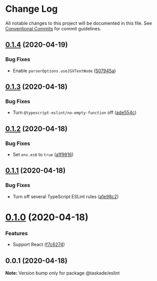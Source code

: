 # Change Log

All notable changes to this project will be documented in this file.
See [Conventional Commits](https://conventionalcommits.org) for commit guidelines.

## [0.1.4](https://github.com/taskade/eslint/compare/v0.1.3...v0.1.4) (2020-04-19)


### Bug Fixes

* Enable `parserOptions.useJSXTextNode` ([507945a](https://github.com/taskade/eslint/commit/507945a7275d8b809ff0a1959e0ebc52639b33b1))





## [0.1.3](https://github.com/taskade/eslint/compare/v0.1.2...v0.1.3) (2020-04-18)


### Bug Fixes

* Turn `@typescript-eslint/no-empty-function` off ([ade554c](https://github.com/taskade/eslint/commit/ade554c9d3e11e3caa3c3d490f3a607101d52060))





## [0.1.2](https://github.com/taskade/eslint/compare/v0.1.1...v0.1.2) (2020-04-18)


### Bug Fixes

* Set `env.es6` to `true` ([a1f9916](https://github.com/taskade/eslint/commit/a1f99167ff4bc1336bfab4f2a89a5a72b7bb2022))





## [0.1.1](https://github.com/taskade/eslint/compare/v0.1.0...v0.1.1) (2020-04-18)


### Bug Fixes

* Turn off several TypeScript ESLint rules ([a1e98c2](https://github.com/taskade/eslint/commit/a1e98c2f4380c1ce7f5065440e0001523f34bd4c))





# [0.1.0](https://github.com/taskade/eslint/compare/v0.0.1...v0.1.0) (2020-04-18)


### Features

* Support React ([f7c6274](https://github.com/taskade/eslint/commit/f7c6274c40ff9140d591608cfefc21bf405869e6))





## 0.0.1 (2020-04-18)

**Note:** Version bump only for package @taskade/eslint

